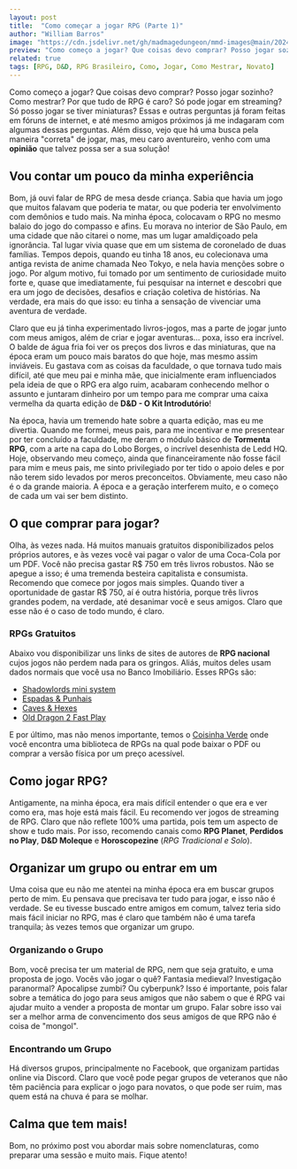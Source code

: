 ```yaml
---
layout: post
title:  "Como começar a jogar RPG (Parte 1)"
author: "William Barros"
image: "https://cdn.jsdelivr.net/gh/madmagedungeon/mmd-images@main/2024-07-16-como-comecar-a-jogar-rpg-parte-1.webp"
preview: "Como começo a jogar? Que coisas devo comprar? Posso jogar sozinho? Como mestrar? Por que tudo de RPG é caro? Só pode jogar em streaming? Só posso jogar se tiver miniaturas? ... "
related: true
tags: [RPG, D&D, RPG Brasileiro, Como, Jogar, Como Mestrar, Novato]
---
```


Como começo a jogar? Que coisas devo comprar? Posso jogar sozinho? Como mestrar? Por que tudo de RPG é caro? Só pode jogar em streaming? Só posso jogar se tiver miniaturas? Essas e outras perguntas já foram feitas em fóruns de internet, e até mesmo amigos próximos já me indagaram com algumas dessas perguntas. Além disso, vejo que há uma busca pela maneira "correta" de jogar, mas, meu caro aventureiro, venho com uma **opinião** que talvez possa ser a sua solução!

## Vou contar um pouco da minha experiência
Bom, já ouvi falar de RPG de mesa desde criança. Sabia que havia um jogo que muitos falavam que poderia te matar, ou que poderia ter envolvimento com demônios e tudo mais. Na minha época, colocavam o RPG no mesmo balaio do jogo do compasso e afins. Eu morava no interior de São Paulo, em uma cidade que não citarei o nome, mas um lugar amaldiçoado pela ignorância. Tal lugar vivia quase que em um sistema de coronelado de duas famílias. Tempos depois, quando eu tinha 18 anos, eu colecionava uma antiga revista de anime chamada Neo Tokyo, e nela havia menções sobre o jogo. Por algum motivo, fui tomado por um sentimento de curiosidade muito forte e, quase que imediatamente, fui pesquisar na internet e descobri que era um jogo de decisões, desafios e criação coletiva de histórias. Na verdade, era mais do que isso: eu tinha a sensação de vivenciar uma aventura de verdade.

Claro que eu já tinha experimentado livros-jogos, mas a parte de jogar junto com meus amigos, além de criar e jogar aventuras... poxa, isso era incrível. O balde de água fria foi ver os preços dos livros e das miniaturas, que na época eram um pouco mais baratos do que hoje, mas mesmo assim inviáveis. Eu gastava com as coisas da faculdade, o que tornava tudo mais difícil, até que meu pai e minha mãe, que inicialmente eram influenciados pela ideia de que o RPG era algo ruim, acabaram conhecendo melhor o assunto e juntaram dinheiro por um tempo para me comprar uma caixa vermelha da quarta edição de **D&D - O Kit Introdutório**!

Na época, havia um tremendo hate sobre a quarta edição, mas eu me divertia. Quando me formei, meus pais, para me incentivar e me presentear por ter concluído a faculdade, me deram o módulo básico de **Tormenta RPG**, com a arte na capa do Lobo Borges, o incrível desenhista de Ledd HQ. Hoje, observando meu começo, ainda que financeiramente não fosse fácil para mim e meus pais, me sinto privilegiado por ter tido o apoio deles e por não terem sido levados por meros preconceitos. Obviamente, meu caso não é o da grande maioria. A época e a geração interferem muito, e o começo de cada um vai ser bem distinto.

## O que comprar para jogar?
Olha, às vezes nada. Há muitos manuais gratuitos disponibilizados pelos próprios autores, e às vezes você vai pagar o valor de uma Coca-Cola por um PDF. Você não precisa gastar R$ 750 em três livros robustos. Não se apegue a isso; é uma tremenda besteira capitalista e consumista. Recomendo que comece por jogos mais simples. Quando tiver a oportunidade de gastar R$ 750, aí é outra história, porque três livros grandes podem, na verdade, até desanimar você e seus amigos. Claro que esse não é o caso de todo mundo, é claro.

### RPGs Gratuitos
Abaixo vou disponibilizar uns links de sites de autores de **RPG nacional** cujos jogos não perdem nada para os gringos. Aliás, muitos deles usam dados normais que você usa no Banco Imobiliário.
Esses RPGs são:

- [Shadowlords mini system](https://horoscopezine.itch.io/mini-system-3e)
- [Espadas & Punhais](https://laminarcana.itch.io/espadas-punhais)
- [Caves & Hexes](https://cavesandhexes.com/)
- [Old Dragon 2 Fast Play](https://olddragon.com.br/downloads)

E por último, mas não menos importante, temos o [Coisinha Verde](https://coisinhaverde.com.br/jogos/) onde você encontra uma biblioteca de RPGs na qual pode baixar o PDF ou comprar a versão física por um preço acessível.

## Como jogar RPG?
Antigamente, na minha época, era mais difícil entender o que era e ver como era, mas hoje está mais fácil. Eu recomendo ver jogos de streaming de RPG. Claro que não reflete 100% uma partida, pois tem um aspecto de show e tudo mais. Por isso, recomendo canais como **RPG Planet**, **Perdidos no Play**, **D&D Moleque** e **Horoscopezine** (*RPG Tradicional e Solo*).

## Organizar um grupo ou entrar em um
Uma coisa que eu não me atentei na minha época era em buscar grupos perto de mim. Eu pensava que precisava ter tudo para jogar, e isso não é verdade. Se eu tivesse buscado entre amigos em comum, talvez teria sido mais fácil iniciar no RPG, mas é claro que também não é uma tarefa tranquila; às vezes temos que organizar um grupo.

### Organizando o Grupo
Bom, você precisa ter um material de RPG, nem que seja gratuito, e uma proposta de jogo. Vocês vão jogar o quê? Fantasia medieval? Investigação paranormal? Apocalipse zumbi? Ou cyberpunk? Isso é importante, pois falar sobre a temática do jogo para seus amigos que não sabem o que é RPG vai ajudar muito a vender a proposta de montar um grupo. Falar sobre isso vai ser a melhor arma de convencimento dos seus amigos de que RPG não é coisa de "mongol".

### Encontrando um Grupo
Há diversos grupos, principalmente no Facebook, que organizam partidas online via Discord. Claro que você pode pegar grupos de veteranos que não têm paciência para explicar o jogo para novatos, o que pode ser ruim, mas quem está na chuva é para se molhar.

## Calma que tem mais!
Bom, no próximo post vou abordar mais sobre nomenclaturas, como preparar uma sessão e muito mais. Fique atento!
